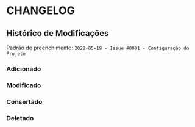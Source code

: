 # CHANGELOG

## Histórico de Modificações

Padrão de preenchimento:
`2022-05-19 - Issue #0001 - Configuração do Projeto`

### **Adicionado**

### **Modificado**

### **Consertado**

### **Deletado**
